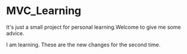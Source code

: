 # MVC_Learning
It's just a small project for personal learning.Welcome to give me some advice.

I am learning.
These are the new changes for the second time.
